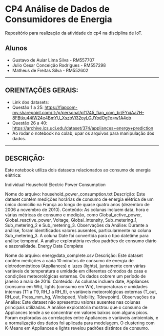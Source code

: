 # CP4 Análise de Dados de Consumidores de Energia
Repositório para realização da atividade do cp4 na disciplina de IoT.

## Alunos
-  Gustavo de Auiar Lima Silva  -  RM557707
-  Julio Cesar Conceição Rodrigues -  RM557298
-  Matheus de Freitas Silva -  RM552602
 
---

## ORIENTAÇÕES GERAIS:

- Link dos datasets:
- Questão 1 a 25: https://fiapcom-my.sharepoint.com/:t:/g/personal/pf1745_fiap_com_br/EYxjAa7H-8FBtku44iW24e4BmYU_XszbVi32oyLGJYodOg?e=w1A4ob
- Questão 26 a 40: https://archive.ics.uci.edu/dataset/374/appliances+energy+prediction
- Ao rodar o notebook no colab, upar os arquivos para manipulação dos dados.

---
## DESCRIÇÃO:

Este notebook utiliza dois datasets relacionados ao consumo de energia elétrica:

Individual Household Electric Power Consumption

Nome do arquivo: household_power_consumption.txt
Descrição: Este dataset contém medições horárias de consumo de energia elétrica de um único domicílio na França ao longo de quase quatro anos (dezembro de 2006 a novembro de 2010).
Conteúdo: As colunas incluem data, hora e várias métricas de consumo e medição, como Global_active_power, Global_reactive_power, Voltage, Global_intensity, Sub_metering_1, Sub_metering_2 e Sub_metering_3.
Observações da Análise: Durante a análise, foram identificados valores ausentes, particularmente na coluna Sub_metering_3. A coluna Date foi convertida para o tipo datetime para análise temporal. A análise exploratória revelou padrões de consumo diário e sazonalidade.
Energy Data Complete

Nome do arquivo: energydata_complete.csv
Descrição: Este dataset contém medições a cada 10 minutos de consumo de energia de eletrodomésticos (Appliances) e luzes (lights), juntamente com várias variáveis de temperatura e umidade em diferentes cômodos da casa e condições meteorológicas externas. Os dados cobrem um período de janeiro a maio de 2016.
Conteúdo: As colunas incluem date, Appliances (consumo em Wh), lights (consumo em Wh), temperaturas e umidades internas (T1 a T9, RH_1 a RH_9), e variáveis meteorológicas externas (T_out, RH_out, Press_mm_hg, Windspeed, Visibility, Tdewpoint).
Observações da Análise: Este dataset não apresentou valores ausentes nas colunas principais utilizadas. A análise exploratória mostrou que o consumo de Appliances tende a se concentrar em valores baixos com alguns picos. Foram exploradas as correlações entre Appliances e variáveis ambientais, e a normalização dos dados foi aplicada para modelagem. O clustering com K-Means em Appliances e lights revelou padrões distintos de consumo.

